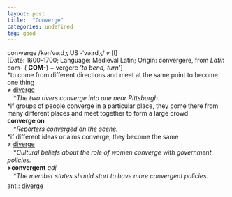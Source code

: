 ```yaml
---
layout: post
title:  "Converge"
categories: undefined
tag: good
---
```

<DIV style="MARGIN: 0px 0px 5px">con<B>·</B>verge /kənˈvəːdʒ US -ˈvəːrdʒ/ <I>v</I> [I] <BR>[Date: 1600-1700; Language: Medieval Latin; Origin: convergere, from <I>Latin</I> com- ( <B>COM-</B>) + vergere <I>'to bend, turn'</I>]<BR>*to come from different directions and meet at the same point to become one thing<BR>≠ <A href="{{ site.baseurl }}/diverge"><U>diverge</U></A><BR>　*<I>The two rivers converge into one near Pittsburgh.</I><BR>*if groups of people converge in a particular place, they come there from many different places and meet together to form a large crowd<BR><B>converge on</B><BR>　*<I>Reporters converged on the scene.</I><BR>*if different ideas or aims converge, they become the same<BR>≠ <A href="{{ site.baseurl }}/diverge"><U>diverge</U></A><BR>　*<I>Cultural beliefs about the role of women converge with government policies.</I><BR><B>&gt;convergent</B> <I>adj</I><BR>　*<I>The member states should start to have more convergent policies.</I></DIV>
<DIV style="MARGIN: 0px 0px 5px">
<DIV style="MARGIN: 4px 0px">ant.: <A href="{{ site.baseurl }}/diverge"><U>diverge</U></A></DIV></DIV>
